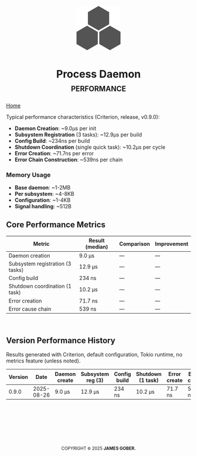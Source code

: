 <div align="center">
    <img width="120px" height="auto" src="https://raw.githubusercontent.com/jamesgober/jamesgober/main/media/icons/hexagon-3.svg" alt="Triple Hexagon">
    <h1>
        <strong>Process Daemon</strong>
        <sup>
            <br>
            <sub>PERFORMANCE</sub>
            <br>
        </sup>
    </h1>
</div>

[Home](../README.md) 

Typical performance characteristics (Criterion, release, v0.9.0):
- **Daemon Creation**: ~9.0μs per init
- **Subsystem Registration** (3 tasks): ~12.9μs per build
- **Config Build**: ~234ns per build
- **Shutdown Coordination** (single quick task): ~10.2μs per cycle
- **Error Creation**: ~71.7ns per error
- **Error Chain Construction**: ~539ns per chain

### Memory Usage

- **Base daemon**: ~1-2MB
- **Per subsystem**: ~4-8KB
- **Configuration**: ~1-4KB
- **Signal handling**: ~512B

<!-- PERFORMANCE DATA -->
## Core Performance Metrics

| Metric | Result (median) | Comparison | Improvement |
|--------|------------------|------------|-------------|
| Daemon creation | 9.0 μs | — | — |
| Subsystem registration (3 tasks) | 12.9 μs | — | — |
| Config build | 234 ns | — | — |
| Shutdown coordination (1 task) | 10.2 μs | — | — |
| Error creation | 71.7 ns | — | — |
| Error cause chain | 539 ns | — | — |


<br>

## Version Performance History

Results generated with Criterion, default configuration, Tokio runtime, no metrics feature (unless noted).

| Version | Date | Daemon create | Subsystem reg (3) | Config build | Shutdown (1 task) | Error create | Error chain |
|---------|------|---------------|-------------------|--------------|-------------------|--------------|-------------|
| 0.9.0 | 2025-08-26 | 9.0 μs | 12.9 μs | 234 ns | 10.2 μs | 71.7 ns | 539 ns |



<br><br><br>

<!--
:: COPYRIGHT
============================================================================ -->
<div align="center">
  <br>
  <h2></h2>
  <sup>COPYRIGHT <small>&copy;</small> 2025 <strong>JAMES GOBER.</strong></sup>
</div>